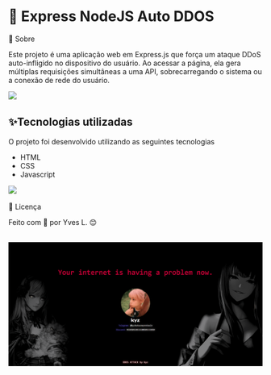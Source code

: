 <h1>🚀 Express NodeJS Auto DDOS</h1>
🔖  Sobre
<p>Este projeto é uma aplicação web em Express.js que força um ataque DDoS auto-infligido no dispositivo do usuário. Ao acessar a página, ela gera múltiplas requisições simultâneas a uma API, sobrecarregando o sistema ou a conexão de rede do usuário.</p>

![](https://raw.githubusercontent.com/andreasbm/readme/master/assets/lines/rainbow.png)

##  ✨Tecnologias utilizadas

O projeto foi desenvolvido utilizando as seguintes tecnologias

- HTML
- CSS
- Javascript

![](https://raw.githubusercontent.com/andreasbm/readme/master/assets/lines/rainbow.png)


<p>📄 Licença</p>
<p>Feito com 💜 por Yves L. 😊</p>

<br>
<img src="public/images/preview.png">
